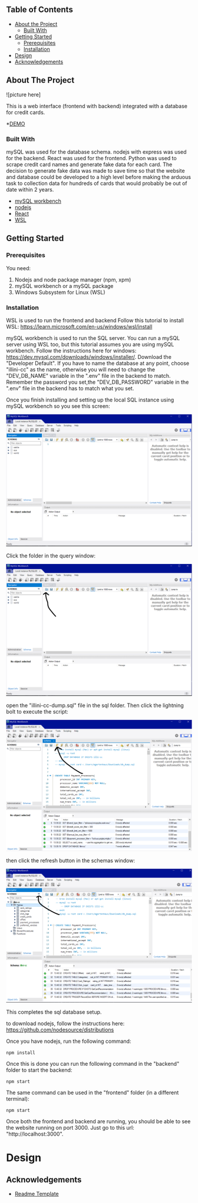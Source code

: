 <!-- TABLE OF CONTENTS -->
## Table of Contents

* [About the Project](#about-the-project)
  * [Built With](#built-with)
* [Getting Started](#getting-started)
  * [Prerequisites](#prerequisites)
  * [Installation](#installation)
* [Design](#design)
* [Acknowledgements](#acknowledgements)



<!-- ABOUT THE PROJECT -->
## About The Project

![picture here]


This is a web interface (frontend with backend) integrated with a database for credit cards.

*[DEMO](https://youtu.be/w8gRLMfLC-Q)


### Built With

mySQL was used for the database schema. nodejs with express was used for the backend. React was used for the frontend. Python was used to scrape credit card names and generate fake data for each card.
The decision to generate fake data was made to save time so that the website and database could be developed to a high level before making the arduous task to collection data for hundreds of cards that would probably be out of date within 2 years.

* [mySQL workbench](https://www.mysql.com/products/workbench/)
* [nodejs](https://nodejs.org/en)
* [React](https://react.dev/)
* [WSL](https://en.wikipedia.org/wiki/Windows_Subsystem_for_Linux)


<!-- GETTING STARTED -->
## Getting Started


### Prerequisites

You need:

1. Nodejs and node package manager (npm, xpm)
2. mySQL workbench or a mySQL package
3. Windows Subsystem for Linux (WSL)

### Installation

WSL is used to run the frontend and backend
Follow this tutorial to install WSL: https://learn.microsoft.com/en-us/windows/wsl/install

mySQL workbench is used to run the SQL server. 
You can run a mySQL server using WSL too, but this tutorial assumes you are using mySQL workbench.
Follow the instructions here for windows: https://dev.mysql.com/downloads/windows/installer/.
Download the "Developer Default".
If you have to name the database at any point, choose "illini-cc" as the name, otherwise you will need to change the "DEV_DB_NAME" variable in the ".env" file in the backend to match.
Remember the password you set,the "DEV_DB_PASSWORD" variable in the ".env" file in the backend has to match what you set.

Once you finish installing and setting up the local SQL instance using mySQL workbench so you see this screen:

![mysql-1](mysql-1.png)

Click the folder in the query window:

![mysql-2](mysql-2.png)

open the "illini-cc-dump.sql" file in the sql folder. Then click the lightning bolt to execute the script:

![mysql-3](mysql-3.png)

then click the refresh button in the schemas window:

![mysql-4](mysql-4.png)

This completes the sql database setup.

to download nodejs, follow the instructions here: https://github.com/nodesource/distributions

Once you have nodejs, run the following command:
```
npm install
```

Once this is done you can run the following command in the "backend" folder to start the backend:

```
npm start
```

The same command can be used in the "frontend" folder (in a different terminal):

```
npm start
```

Once both the frontend and backend are running, you should be able to see the website running on port 3000. 
Just go to this url: "http://localhost:3000".

# Design









<!-- ACKNOWLEDGEMENTS -->
## Acknowledgements
* [Readme Template](https://github.com/othneildrew/Best-README-Template)




